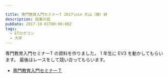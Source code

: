 ```yaml
---

title: 専門教育入門セミナーT 2017\nin 片山（徹）研
description: 授業の話
pubDate: 2017-10-01T00:00:00Z
tags: 
  - ETロボコン
  - 大学
---
```


専門教育入門セミナーT の資料を作りました。
1 年生に EV3 を動かしてもらいます。
最後はレースをして競い合ってもらいます。

- [専門教育入門セミナーＴ](http://earth.cs.miyazaki-u.ac.jp/seminar/)
